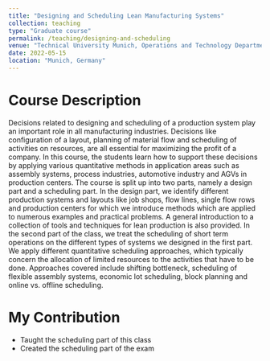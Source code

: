 ```yaml
---
title: "Designing and Scheduling Lean Manufacturing Systems"
collection: teaching
type: "Graduate course"
permalink: /teaching/designing-and-scheduling
venue: "Technical University Munich, Operations and Technology Department"
date: 2022-05-15 
location: "Munich, Germany"
---
```




Course Description
======
Decisions related to designing and scheduling of a production system play an important role in all manufacturing industries. Decisions like configuration of a layout, planning of material flow and scheduling of activities on resources, are all essential for maximizing the profit of a company. In this course, the students learn how to support these decisions by applying various quantitative methods in application areas such as assembly systems, process industries, automotive industry and AGVs in production centers.
The course is split up into two parts, namely a design part and a scheduling part. In the design part, we identify different production systems and layouts like job shops, flow lines, single flow rows and production centers for which we introduce methods which are applied to numerous examples and practical problems. A general introduction to a collection of tools and techniques for lean production is also provided.
In the second part of the class, we treat the scheduling of short term operations on the different types of systems we designed in the first part. We apply different quantitative scheduling approaches, which typically concern the allocation of limited resources to the activities that have to be done. Approaches covered include shifting bottleneck, scheduling of flexible assembly systems, economic lot scheduling, block planning and online vs. offline scheduling.

My Contribution
======
- Taught the scheduling part of this class
- Created the scheduling part of the exam

